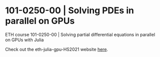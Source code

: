 # 101-0250-00 | Solving PDEs in parallel on GPUs

ETH course 101-0250-00 | Solving partial differential equations in parallel on GPUs with Julia

Check out the eth-julia-gpu-HS2021 website [here](https://eth-vaw-glaciology.github.io/eth-julia-gpu-HS2021-web/).
